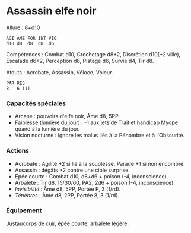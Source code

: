 # Assassin elfe noir

Allure : 8+d10

	AGI	ÂME	FOR	INT	VIG
	d10	d8	d8	d8	d6

Compétences : Combat d10, Crochetage d8+2, Discrétion d10(+2 ville), Escalade d6+2, Perception d8, Pistage d6, Survie d4, Tir d8.

Atouts : Acrobate, Assassin, Véloce, Voleur.

	PAR	RES
	8	6 (1)

### Capacités spéciales
- Arcane : pouvoirs d'elfe noir, Âme d8, 5PP.
- Faiblesse (lumière du jour) : -1 aux jets de Trait et handicap Myope quand à la lumière du jour.
- Vision nocturne : ignore les malus liés à la Pénombre et à l'Obscurité.

### Actions
- Acrobate : Agilité +2 si lié à la souplesse, Parade +1 si non encombré.
- Assassin : dégâts +2 contre une cible surprise.
- Épée courte : Combat d10, d8+d6 + poison (-4, inconscience).
- Arbalète : Tir d8, 15/30/60, PA2, 2d6 + poison (-4, inconscience).
- _Invisibilité_ : Âme d8, 5PP, Portée P, 3 (1/rd).
- _Ténèbres_ : Âme d8, 2PP, Portée 8, 3 (1/rd).

### Équipement
Justaucorps de cuir, épée courte, arbalète légère.
